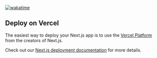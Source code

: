 [![wakatime](https://wakatime.com/badge/user/a0b906ce-b8e7-4463-8bce-383238df6d4b/project/259f7be9-9cf1-4d32-9cfa-c17c9ae69a1a.svg)](https://wakatime.com/badge/user/a0b906ce-b8e7-4463-8bce-383238df6d4b/project/259f7be9-9cf1-4d32-9cfa-c17c9ae69a1a)

## Deploy on Vercel

The easiest way to deploy your Next.js app is to use the [Vercel Platform](https://vercel.com/new?utm_medium=default-template&filter=next.js&utm_source=create-next-app&utm_campaign=create-next-app-readme) from the creators of Next.js.

Check out our [Next.js deployment documentation](https://nextjs.org/docs/app/building-your-application/deploying) for more details.
